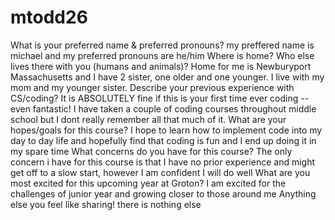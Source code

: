 # mtodd26
What is your preferred name & preferred pronouns?
my preffered name is michael and my preferred pronouns are he/him
Where is home? Who else lives there with you (humans and animals)?
Home for me is Newburyport Massachusetts and I have 2 sister, one older and one younger. I live with my mom and my younger sister. 
Describe your previous experience with CS/coding? It is ABSOLUTELY fine if this is your first time ever coding -- even fantastic!
I have taken a couple of coding courses throughout middle school but I dont really remember all that much of it.
What are your hopes/goals for this course?
I hope to learn how to implement code into my day to day life and hopefully find that coding is fun and I end up doing it in my spare time
What concerns do you have for this course?
The only concern i have for this course is that I have no prior experience and might get off to a slow start, however I am confident I will do well
What are you most excited for this upcoming year at Groton?
I am excited for the challenges of junior year and growing closer to those around me
Anything else you feel like sharing!
there is nothing else

